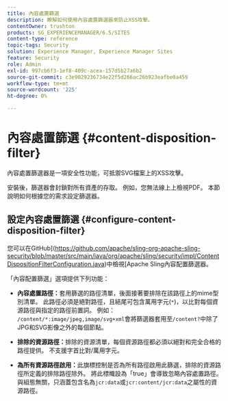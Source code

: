 ```yaml
---
title: 內容處置篩選
description: 瞭解如何使用內容處置篩選器來防止XSS攻擊。
contentOwner: trushton
products: SG_EXPERIENCEMANAGER/6.5/SITES
content-type: reference
topic-tags: Security
solution: Experience Manager, Experience Manager Sites
feature: Security
role: Admin
exl-id: 997cb6f3-1ef8-409c-acea-157d5b27a6b2
source-git-commit: c3e9029236734e22f5d266ac26b923eafbe0a459
workflow-type: tm+mt
source-wordcount: '225'
ht-degree: 0%

---
```


# 內容處置篩選 {#content-disposition-filter}

內容處置篩選器是一項安全性功能，可抵禦SVG檔案上的XSS攻擊。

安裝後，篩選器會封鎖對所有資產的存取。 例如，您無法線上上檢視PDF。 本節說明如何根據您的需求設定篩選器。

## 設定內容處置篩選 {#configure-content-disposition-filter}

您可以在GitHub](https://github.com/apache/sling-org-apache-sling-security/blob/master/src/main/java/org/apache/sling/security/impl/ContentDispositionFilterConfiguration.java)中檢視[Apache Sling內容配置篩選器。

「內容配置篩選」選項提供下列功能：

* **內容處置路徑：**&#x200B;套用篩選的路徑清單，後面接著要排除在該路徑上的mime型別清單。 此路徑必須是絕對路徑，且結尾可包含萬用字元(`*`)，以比對每個資源路徑與指定的路徑前置詞。 例如： `/content/*:image/jpeg,image/svg+xml`會將篩選器套用至`/content?`中除了JPG和SVG影像之外的每個節點。

* **排除的資源路徑：**&#x200B;排除的資源清單，每個資源路徑都必須以絕對和完全合格的路徑提供。 不支援字首比對/萬用字元。

* **為所有資源路徑啟用：**&#x200B;此旗標控制是否為所有路徑啟用此篩選，排除的資源路徑所定義的排除路徑除外。 將此標幟設為「true」會導致忽略內容處置路徑。 與組態無關，只涵蓋包含名為`jcr:data`或`jcr:content/jcr:data`之屬性的資源路徑。
